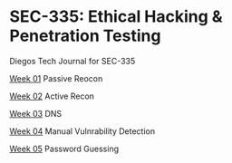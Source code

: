 # SEC-335: Ethical Hacking &amp; Penetration Testing

Diegos Tech Journal for SEC-335

[Week 01](https://github.com/dpzrz/SEC-335/blob/main/Week1.md) Passive Reocon

[Week 02](https://github.com/dpzrz/SEC-335/blob/main/Week2.md) Active Recon

[Week 03](https://github.com/dpzrz/SEC-335/blob/main/Week3.md) DNS

[Week 04](https://github.com/dpzrz/SEC-335/blob/main/Week4.md) Manual Vulnrability Detection

[Week 05](https://github.com/dpzrz/SEC-335/blob/main/Week5.md) Password Guessing
